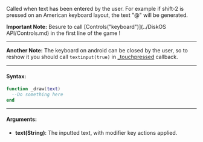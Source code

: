 Called when text has been entered by the user. For example if shift-2 is pressed on an American keyboard layout, the text "@" will be generated.

**Important Note:** Besure to call [Controls("keyboard")](../DiskOS API/Controls.md) in the first line of the game !

---

**Another Note:** The keyboard on android can be closed by the user, so to reshow it you should call `textinput(true)` in [_touchpressed](./_touchpressed.md) callback.

---

#### Syntax:
```lua
function _draw(text)
  --Do something here
end
```

---

#### Arguments:

* **text(String)**: The inputted text, with modifier key actions applied.